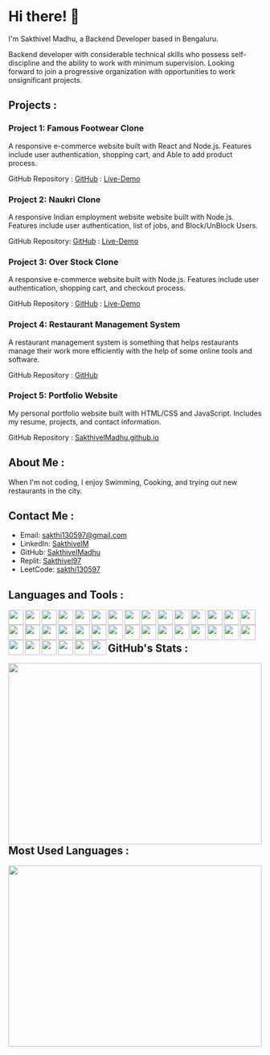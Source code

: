 
# Hi there! 👋

I'm Sakthivel Madhu, a Backend Developer based in Bengaluru.

Backend developer with considerable technical skills who possess self-discipline and the ability to work with minimum supervision. Looking forward to join a progressive organization with opportunities to work onsignificant projects.


## Projects :

### Project 1: Famous Footwear Clone
A responsive e-commerce website built with React and Node.js. Features include user authentication, shopping cart, and Able to add product process.

GitHub Repository : [GitHub](https://github.com/Deepak-25yadav/wicked-edge-6587) : [Live-Demo](https://magnificent-bonbon-8ffb8d.netlify.app/)

### Project 2: Naukri Clone
A responsive Indian employment website website built with Node.js. Features include user authentication, list of jobs, and Block/UnBlock Users.

GitHub Repository: [GitHub](https://github.com/SakthivelMadhu/-lazy-base-8555) :  [Live-Demo](https://cerulean-tarsier-3cdce4.netlify.app/)

### Project 3: Over Stock Clone
A responsive e-commerce website built with Node.js. Features include user authentication, shopping cart, and checkout process.

GitHub Repository : [GitHub](https://github.com/SakthivelMadhu/next-vest-6513) :  [Live-Demo](https://roaring-licorice-c0552e.netlify.app/)

### Project 4: Restaurant Management System 
A restaurant management system is something that helps restaurants manage their work more efficiently with the help of some online tools and software.

GitHub Repository : [GitHub](https://github.com/SakthivelMadhu/Restaurant_management_system) 

### Project 5: Portfolio Website
My personal portfolio website built with HTML/CSS and JavaScript. Includes my resume, projects, and contact information.

GitHub Repository : [SakthivelMadhu.github.io](https://sakthivelmadhu.github.io/)

## About Me :

When I'm not coding, I enjoy Swimming, Cooking, and trying out new restaurants in the city.

## Contact Me :

- Email: sakthi130597@gmail.com
- LinkedIn: [SakthivelM](https://www.linkedin.com/in/sakthivel-madhu-864647238/)
- GitHub: [SakthivelMadhu](https://github.com/SakthivelMadhu)
- Replit: [Sakthivel97](https://replit.com/@sakthivelMadhu)
- LeetCode: [sakthi130597](https://leetcode.com/sakthi130597/)


## Languages and Tools :

<img align="left" height="30px"  src="https://img.shields.io/badge/node.js-6DA55F?style=for-the-badge&logo=node.js&logoColor=white" />
<img align="left" height="30px"  src="https://img.shields.io/badge/javascript-%23323330.svg?style=for-the-badge&logo=javascript&logoColor=%23F7DF1E" />
<img align="left" height="30px"  src="https://img.shields.io/badge/java-%23ED8B00.svg?style=for-the-badge&logo=java&logoColor=white" />
<img align="left" height="30px"  src="https://img.shields.io/badge/html5-%23E34F26.svg?style=for-the-badge&logo=html5&logoColor=white" />
<img align="left" height="30px"  src="https://img.shields.io/badge/css3-%231572B6.svg?style=for-the-badge&logo=css3&logoColor=white" />
<img align="left" height="30px"  src="https://img.shields.io/badge/python-3670A0?style=for-the-badge&logo=python&logoColor=ffdd54" /> 
<img align="left" height="30px"  src="https://img.shields.io/badge/mysql-%2300f.svg?style=for-the-badge&logo=mysql&logoColor=white" /> 
<img align="left" height="30px"  src="https://img.shields.io/badge/netlify-%23000000.svg?style=for-the-badge&logo=netlify&logoColor=#00C7B7" />
<img align="left" height="30px"  src="https://img.shields.io/badge/Codesandbox-040404?style=for-the-badge&logo=codesandbox&logoColor=DBDBDB" />
<img align="left" height="30px"  src="https://img.shields.io/badge/Eclipse-FE7A16.svg?style=for-the-badge&logo=Eclipse&logoColor=white" />
<img align="left" height="30px"  src="https://img.shields.io/badge/Notepad++-90E59A.svg?style=for-the-badge&logo=notepad%2b%2b&logoColor=black" />
<img align="left" height="30px"  src="https://img.shields.io/badge/pycharm-143?style=for-the-badge&logo=pycharm&logoColor=black&color=black&labelColor=green" />
<img align="left" height="30px"  src="https://img.shields.io/badge/Visual%20Studio%20Code-0078d7.svg?style=for-the-badge&logo=visual-studio-code&logoColor=white" />
<img align="left" height="30px"  src="https://img.shields.io/badge/chrome%20os-3d89fc?style=for-the-badge&logo=google%20chrome&logoColor=white" />
<img align="left" height="30px"  src="https://img.shields.io/badge/Linux-FCC624?style=for-the-badge&logo=linux&logoColor=black" />
<img align="left" height="30px"  src="https://img.shields.io/badge/mac%20os-000000?style=for-the-badge&logo=macos&logoColor=F0F0F0" />
<img align="left" height="30px"  src="https://img.shields.io/badge/Windows%2011-%230079d5.svg?style=for-the-badge&logo=Windows%2011&logoColor=white" />
<img align="left" height="30px"  src="https://img.shields.io/badge/Portfolio-%23000000.svg?style=for-the-badge&logo=firefox&logoColor=#FF7139" />
<img align="left" height="30px"  src="https://img.shields.io/badge/Postman-FF6C37?style=for-the-badge&logo=postman&logoColor=white" />
<img align="left" height="30px"  src="https://img.shields.io/badge/jenkins-%232C5263.svg?style=for-the-badge&logo=jenkins&logoColor=white" />
<img align="left" height="30px"  src="https://img.shields.io/badge/Google%20Chrome-4285F4?style=for-the-badge&logo=GoogleChrome&logoColor=white" /> 
<img align="left" height="30px"  src="https://img.shields.io/badge/github%20actions-%232671E5.svg?style=for-the-badge&logo=githubactions&logoColor=white" /> 
<img align="left" height="30px"  src="https://img.shields.io/badge/Google%20Drive-4285F4?style=for-the-badge&logo=googledrive&logoColor=white" /> 
<img align="left" height="30px"  src="https://img.shields.io/badge/adobe-%23FF0000.svg?style=for-the-badge&logo=adobe&logoColor=white" /> 
<img align="left" height="30px"  src="https://img.shields.io/badge/Canva-%2300C4CC.svg?style=for-the-badge&logo=Canva&logoColor=white" /> 
<img align="left" height="30px"  src="https://img.shields.io/badge/Codepen-000000?style=for-the-badge&logo=codepen&logoColor=white" /> 
<img align="left" height="30px"  src="https://img.shields.io/badge/LeetCode-000000?style=for-the-badge&logo=LeetCode&logoColor=#d16c06" /> 
<img align="left" height="30px"  src="https://img.shields.io/badge/-Hackerrank-2EC866?style=for-the-badge&logo=HackerRank&logoColor=white" /> 
<img align="left" height="30px"  src="https://img.shields.io/badge/-Stackoverflow-FE7A16?style=for-the-badge&logo=stack-overflow&logoColor=white" /> 
<img align="left" height="30px"  src="https://img.shields.io/badge/GeeksforGeeks-gray?style=for-the-badge&logo=geeksforgeeks&logoColor=35914c" /> 
<img align="left" height="30px"  src="https://img.shields.io/badge/Udemy-A435F0?style=for-the-badge&logo=Udemy&logoColor=white" /> 
<img align="left" height="30px"  src="https://img.shields.io/badge/Zoom-2D8CFF?style=for-the-badge&logo=zoom&logoColor=white" /> 
<img align="left" height="30px"  src="https://img.shields.io/badge/Slack-4A154B?style=for-the-badge&logo=slack&logoColor=white" /> 
<img align="left" height="30px"  src="https://img.shields.io/badge/Skype-%2300AFF0.svg?style=for-the-badge&logo=Skype&logoColor=white" /> 
<img align="left" height="30px"  src="https://img.shields.io/badge/Microsoft_Outlook-0078D4?style=for-the-badge&logo=microsoft-outlook&logoColor=white" /> 
<img align="left" height="30px"  src="https://img.shields.io/badge/Google%20Meet-00897B?style=for-the-badge&logo=google-meet&logoColor=white" /> <br>

<br>

## GitHub's Stats : 
<img align="left" width="100%"  height="360px" src="https://github-readme-stats.vercel.app/api?username=SakthivelMadhu&show_icons=true&theme=radica" /> <br>

## Most Used Languages : 
<img align="left" width="100%" height="360px" src="https://github-readme-stats.vercel.app/api/top-langs/?username=SakthivelMadhu&layout=compact" /><br>

